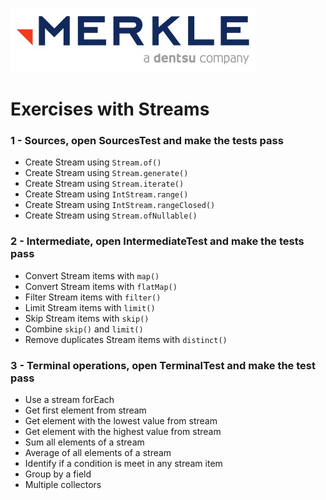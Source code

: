 ![Merkle](merkle-logo.png "Merkle")

# Exercises with Streams

### 1 - Sources, open SourcesTest and make the tests pass
- Create Stream using `Stream.of()`
- Create Stream using `Stream.generate()`
- Create Stream using `Stream.iterate()`
- Create Stream using `IntStream.range()`
- Create Stream using `IntStream.rangeClosed()`
- Create Stream using `Stream.ofNullable()`

### 2 - Intermediate, open IntermediateTest and make the tests pass
- Convert Stream items with `map()`
- Convert Stream items with `flatMap()`
- Filter Stream items with `filter()`
- Limit Stream items with `limit()`
- Skip Stream items with `skip()`
- Combine `skip()` and `limit()`
- Remove duplicates Stream items with `distinct()`

### 3 - Terminal operations, open TerminalTest and make the test pass
- Use a stream forEach
- Get first element from stream
- Get element with the lowest value from stream
- Get element with the highest value from stream
- Sum all elements of a stream
- Average of all elements of a stream
- Identify if a condition is meet in any stream item
- Group by a field
- Multiple collectors